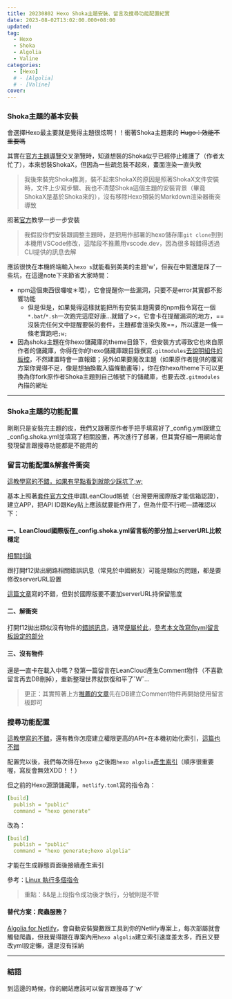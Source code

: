 ```yaml
---
title: 20230802 Hexo Shoka主題安裝、留言及搜尋功能配置紀實
date: 2023-08-02T13:02:00.000+08:00
updated: 
tag: 
  - Hexo
  - Shoka
  - Algolia
  - Valine
categories: 
  - [Hexo]
  # - [Algolia]
  # - [Valine]
cover: 
---
```

### Shoka主題的基本安裝
會選擇Hexo最主要就是覺得主題很炫啊！！衝著Shoka主題來的 ~~Hugo：效能不重要嗎~~

其實在[官方主題導覽](https://hexo.io/themes/index.html)交叉瀏覽時，知道想裝的Shoka似乎已經停止維護了（作者太忙了），本來想裝ShokaX，但因為一些疏忽裝不起來，畫面渲染一直失敗
>我後來裝完Shoka推測，裝不起來ShokaX的原因是照著ShokaX文件安裝時，文件上少寫步驟、我也不清楚Shoka這個主題的安裝背景（畢竟ShokaX是基於Shoka來的），沒有移除Hexo預裝的Markdown渲染器衝突導致

照著[官方](https://shoka.lostyu.me/computer-science/note/theme-shoka-doc/)教學一步一步安裝
>我假設你們安裝跟調整主題時，是把用作部署的hexo儲存庫`git clone`到到本機用VSCode修改，這階段不推薦用vscode.dev，因為很多報錯得透過CLI提供的訊息去解

應該很快在本機終端輸入`hexo s`就能看到美美的主題'w'，但我在中間還是踩了一些坑，在這邊note下來節省大家時間：
- npm這個東西很囉唆＊喂），它會提醒你一些漏洞，只要不是error其實都不影響功能
  - 但是但是，如果覺得這樣就能把所有安裝主題需要的npm指令寫在一個`*.bat`/`*.sh`一次跑完這麼好康...就錯了><，它會卡在提醒漏洞的地方，==沒裝完任何文中提醒要裝的套件，主題都會渲染失敗==，所以還是一條一條老實跑吧`;w;`
- 因為shoka主題在你hexo儲藏庫的theme目錄下，但安裝方式導致它也來自原作者的儲藏庫，你得在你的hexo儲藏庫跟目錄撰寫`.gitmodules`[去說明組件的版控](https://stackoverflow.com/questions/70909779/fatal-no-url-found-for-submodule-path-dist-in-gitmodules)，不然建置時會一直報錯；另外如果要魔改主題（如果原作者提供的覆寫方案你覺得不足，像是想抽換載入貓條動畫等），你在你hexo/theme下可以更換為你fork原作者Shoka主題到自己帳號下的儲藏庫，也要去改`.gitmodules`內描的網址

***
### Shoka主題的功能配置
剛剛只是安裝完主題的皮，我們又跟著原作者手把手填寫好了_config.yml跟建立_config.shoka.yml並填寫了相關設置，再次進行了部署，但其實仔細一用網站會發現留言跟搜尋功能都是不能用的

### 留言功能配置&解套件衝突
[這教學寫的不錯，如果有早點看到就能少踩坑了;w;](https://gardencavy.site/course/blog/blog01/)

基本上照著[套件官方文件](https://valine.js.org/quickstart.html)申請LeanCloud帳號（台灣要用國際版才能信箱認證），建立APP，把API ID跟Key貼上應該就要能作用了，但為什麼不行呢—請確認以下：

#### 一、LeanCloud國際版在_config.shoka.yml留言板的部分加上serverURL比較穩定
[相關討論](https://github.com/xCss/Valine/issues/340)

跟打開f12拋出網路相關錯誤訊息（常見於中國網友）可能是類似的問題，都是要修改serverURL設置

[這篇文章](https://www.lavenderdh.cn/posts/1013593897/)寫的不錯，但對於國際版要不要加serverURL持保留態度

#### 二、解衝突
打開f12拋出類似沒有物件的[錯誤訊息](https://leancloud.cn/docs/error_code.html#hash1443)，通常[便屬於此](https://zhli.me/2020/02/05/valine-error-prob/)，[參考本文改寫你yml留言板設定的部分](https://zhuanlan.zhihu.com/p/149540221)

#### 三、沒有物件
還是一直卡在載入中嗎？發第一篇留言在LeanCloud產生Comment物件（不喜歡留言再去DB刪掉），重新整理世界就恢復和平了ˇWˇ...
>更正：其實照著上方[推薦的文章](https://gardencavy.site/course/blog/blog01/)先在DB建立Comment物件再開始使用留言板即可

### 搜尋功能配置
[這教學寫的不錯](https://shoka.vercel.app/Algolia.html)，還有教你怎麼建立權限更高的API+在本機初始化索引，[這篇也不錯](https://brooke2010.github.io/2020/03/04/hexo-search-use-Algolia/)

配置完以後，我們每次得在`hexo g`之後跑`hexo algolia`[產生索引](https://israynotarray.com/hexo/20191225/2266233686/)（順序很重要喔，寫反會無效XDD！！）

但之前的Hexo源頭儲藏庫，`netlify.toml`寫的指令為：
```yml
[build]
  publish = "public"
  command = "hexo generate"
```
改為：
```yml
[build]
  publish = "public"
  command = "hexo generate;hexo algolia"
```
才能在生成靜態頁面後接續產生索引

參考：[Linux 執行多個指令](https://www.ltsplus.com/linux/linux-run-multiple-commands)
>重點：&&是上段指令成功後才執行，分號則是不管

#### 替代方案：爬蟲服務？
[Algolia for Netlify](https://www.algolia.com/doc/tools/crawler/netlify-plugin/quick-start/)，會自動安裝變數跟工具到你的Netlify專案上，每次部屬就會觸發爬蟲，但我覺得跟在專案內用`hexo algolia`建立索引速度差太多，而且又要改yml設定~~懶~~，還是沒有採納

***
### 結語
到這邊的時候，你的網站應該可以留言跟搜尋了'w'